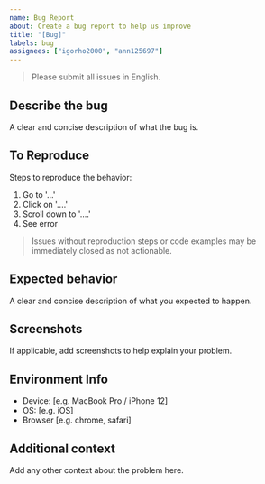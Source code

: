 ```yaml
---
name: Bug Report
about: Create a bug report to help us improve
title: "[Bug]"
labels: bug
assignees: ["igorho2000", "ann125697"]
---
```


> Please submit all issues in English.

## Describe the bug

A clear and concise description of what the bug is.

## To Reproduce

Steps to reproduce the behavior:

1. Go to '...'
2. Click on '....'
3. Scroll down to '....'
4. See error

> Issues without reproduction steps or code examples may be immediately closed as not actionable.

## Expected behavior

A clear and concise description of what you expected to happen.

## Screenshots

If applicable, add screenshots to help explain your problem.

## Environment Info

- Device: [e.g. MacBook Pro / iPhone 12]
- OS: [e.g. iOS]
- Browser [e.g. chrome, safari]

## Additional context

Add any other context about the problem here.
